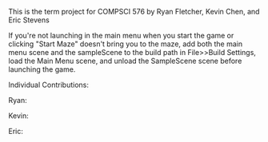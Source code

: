 This is the term project for COMPSCI 576 by Ryan Fletcher, Kevin Chen, and Eric Stevens

If you're not launching in the main menu when you start the game or clicking "Start Maze" doesn't bring you to the maze, add both the main menu scene and the sampleScene to the build path in File>>Build Settings, load the Main Menu scene, and unload the SampleScene scene before launching the game.

Individual Contributions:

Ryan:

Kevin:

Eric:

